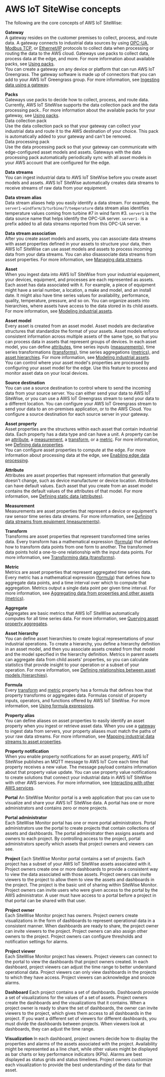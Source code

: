 # AWS IoT SiteWise concepts<a name="concept-overview"></a>

The following are the core concepts of AWS IoT SiteWise:

**Gateway**  
 A gateway resides on the customer premises to collect, process, and route data\. A gateway connects to industrial data sources by using [OPC\-UA](https://en.wikipedia.org/wiki/OPC_Unified_Architecture), [Modbus TCP](https://en.wikipedia.org/wiki/Modbus), or [Ethernet/IP](https://en.wikipedia.org/wiki/EtherNet/IP) protocols to collect data when processing or routing the data to the AWS cloud\. Gateways use packs to collect data, process data at the edge, and more\. For more information about available packs, see [Using packs](data-packs.md)\.   
You can create a gateway on any device or platform that can run AWS IoT Greengrass\. The gateway software is made up of connectors that you can add to your AWS IoT Greengrass group\. For more information, see [Ingesting data using a gateway](gateways.md)\.

**Packs**  
Gateways use packs to decide how to collect, process, and route data\. Currently, AWS IoT SiteWise supports the data collection pack and the data processing pack\.\. For more information about the available packs for your gateway, see [Using packs](data-packs.md)\.    
Data collection pack  
Use the data collection pack so that your gateway can collect your industrial data and route it to the AWS destination of your choice\. This pack is automatically added to your gateway and can't be removed\.  
Data processing pack  
Use the data processing pack so that your gateway can communicate with edge\-configured asset models and assets\. Gateways with the data processing pack automatically periodically sync with all asset models in your AWS account that are configured for the edge\.

**Data streams**  
 You can ingest industrial data to AWS IoT SiteWise before you create asset models and assets\. AWS IoT SiteWise automatically creates data streams to receive streams of raw data from your equipment\.

**Data stream alias**  
Data stream aliases help you easily identify a data stream\. For example, the `server1-windfarm/3/turbine/7/temperature` data stream alias identifies temperature values coming from turbine \#7 in wind farm \#3\. `server1` is the data source name that helps identify the OPC\-UA server\. `server1-` is a prefix added to all data streams reported from this OPC\-UA server\.

**Data stream association**  
After you create asset models and assets, you can associate data streams with asset properties defined in your assets to structure your data, then AWS IoT SiteWise can use asset models and assets to process incoming data from your data streams\. You can also disassociate data streams from asset properties\. For more information, see [Managing data streams](manage-data-streams.md)\.

**Asset**  
When you ingest data into AWS IoT SiteWise from your industrial equipment, your devices, equipment, and processes are each represented as assets\. Each asset has data associated with it\. For example, a piece of equipment might have a serial number, a location, a make and model, and an install date\. It might also have time series values for availability, performance, quality, temperature, pressure, and so on\. You can organize assets into hierarchies, where assets have access to the data stored in its child assets\. For more information, see [Modeling industrial assets](industrial-asset-models.md)\.

**Asset model**  
Every asset is created from an asset model\. Asset models are declarative structures that standardize the format of your assets\. Asset models enforce consistent information across multiple assets of the same type, so that you can process data in assets that represent groups of devices\. In each asset model, you can define [attributes](#concept-attribute), time series inputs \([measurements](#concept-measurement)\), time series transformations \([transforms](#concept-transform)\), time series aggregations \([metrics](#concept-metric)\), and [asset hierarchies](#concept-hierarchy)\. For more information, see [Modeling industrial assets](industrial-asset-models.md)\.  
You can control where your asset model's properties are processed by configuring your asset model for the edge\. Use this feature to process and monitor asset data on your local devices\.

**Source destination**  
You can use a source destination to control where to send the incoming data from your source server\. You can either send your data to AWS IoT SiteWise, or you can use a AWS IoT Greengrass stream to send your data to a different location\. You can configure your AWS IoT Greengrass stream to send your data to an on\-premises application, or to the AWS Cloud\. You configure a source destination for each source server in your gateway\.

**Asset property**  
Asset properties are the structures within each asset that contain industrial data\. Each property has a data type and can have a unit\. A property can be an [attribute](#concept-attribute), a [measurement](#concept-measurement), a [transform](#concept-transform), or a [metric](#concept-metric)\. For more information, see [Defining data properties](asset-properties.md)\.  
You can configure asset properties to compute at the edge\. For more information about processing data at the edge, see [Enabling edge data processing](edge-processing.md)\.

**Attribute**  
Attributes are asset properties that represent information that generally doesn't change, such as device manufacturer or device location\. Attributes can have default values\. Each asset that you create from an asset model contains the default values of the attributes of that model\. For more information, see [Defining static data \(attributes\)](attributes.md)\.

**Measurement**  
Measurements are asset properties that represent a device or equipment's raw sensor time series data streams\. For more information, see [Defining data streams from equipment \(measurements\)](measurements.md)\.

**Transform**  
Transforms are asset properties that represent transformed time series data\. Every transform has a mathematical expression \([formula](#concept-formula)\) that defines how to transform data points from one form to another\. The transformed data points hold a one\-to\-one relationship with the input data points\. For more information, see [Transforming data \(transforms\)](transforms.md)\.

**Metric**  
Metrics are asset properties that represent aggregated time series data\. Every metric has a mathematical expression \([formula](#concept-formula)\) that defines how to aggregate data points, and a time interval over which to compute that aggregation\. Metrics output a single data point per given time interval\. For more information, see [Aggregating data from properties and other assets \(metrics\)](metrics.md)\.

**Aggregate**  
Aggregates are basic metrics that AWS IoT SiteWise automatically computes for all time series data\. For more information, see [Querying asset property aggregates](query-industrial-data.md#aggregates)\.

**Asset hierarchy**  
You can define asset hierarchies to create logical representations of your industrial operations\. To create a hierarchy, you define a hierarchy definition in an asset model, and then you associate assets created from that model and the model specified in the hierarchy definition\. Metrics in parent assets can aggregate data from child assets' properties, so you can calculate statistics that provide insight to your operation or a subset of your operation\. For more information, see [Defining relationships between asset models \(hierarchies\)](asset-hierarchies.md)\.

**Formula**  
Every [transform](#concept-transform) and [metric](#concept-metric) property has a formula that defines how that property transforms or aggregates data\. Formulas consist of property inputs, operators, and functions offered by AWS IoT SiteWise\. For more information, see [Using formula expressions](formula-expressions.md)\.

**Property alias**  
You can define aliases on asset properties to easily identify an asset property when you ingest or retrieve asset data\. When you use a [gateway](#concept-gateway) to ingest data from servers, your property aliases must match the paths of your raw data streams\. For more information, see [Mapping industrial data streams to asset properties](connect-data-streams.md)\.

**Property notification**  
When you enable property notifications for an asset property, AWS IoT SiteWise publishes an MQTT message to AWS IoT Core each time that property receives a new value\. The message payload contains information about that property value update\. You can use property value notifications to create solutions that connect your industrial data in AWS IoT SiteWise with other AWS services\. For more information, see [Interacting with other AWS services](interact-with-other-services.md)\.

**Portal**  <a name="monitor-concept-portal"></a>
An SiteWise Monitor portal is a web application that you can use to visualize and share your AWS IoT SiteWise data\. A portal has one or more administrators and contains zero or more projects\.

**Portal administrator**  
Each SiteWise Monitor portal has one or more portal administrators\. Portal administrators use the portal to create projects that contain collections of assets and dashboards\. The portal administrator then assigns assets and owners to each project\. By controlling access to the project, portal administrators specify which assets that project owners and viewers can see\.

**Project**  <a name="monitor-concept-project"></a>
Each SiteWise Monitor portal contains a set of projects\. Each project has a subset of your AWS IoT SiteWise assets associated with it\. Project owners create one or more dashboards to provide a consistent way to view the data associated with those assets\. Project owners can invite viewers to the project to allow them to view the assets and dashboards in the project\. The project is the basic unit of sharing within SiteWise Monitor\. Project owners can invite users who were given access to the portal by the AWS administrator\. A user must have access to a portal before a project in that portal can be shared with that user\.

**Project owner**  
Each SiteWise Monitor project has owners\. Project owners create visualizations in the form of dashboards to represent operational data in a consistent manner\. When dashboards are ready to share, the project owner can invite viewers to the project\. Project owners can also assign other owners to the project\. Project owners can configure thresholds and notification settings for alarms\.

**Project viewer**  
Each SiteWise Monitor project has viewers\. Project viewers can connect to the portal to view the dashboards that project owners created\. In each dashboard, project viewers can adjust the time range to better understand operational data\. Project viewers can only view dashboards in the projects to which they have access\. Project viewers can acknowledge and snooze alarms\.

**Dashboard**  <a name="monitor-concept-dashboard"></a>
Each project contains a set of dashboards\. Dashboards provide a set of visualizations for the values of a set of assets\. Project owners create the dashboards and the visualizations that it contains\. When a project owner is ready to share the set of dashboards, the owner can invite viewers to the project, which gives them access to all dashboards in the project\. If you want a different set of viewers for different dashboards, you must divide the dashboards between projects\. When viewers look at dashboards, they can adjust the time range\.

**Visualization**  <a name="monitor-concept-visualization"></a>
In each dashboard, project owners decide how to display the properties and alarms of the assets associated with the project\. Availability might be represented as a line chart, while other values might be displayed as bar charts or key performance indicators \(KPIs\)\. Alarms are best displayed as status grids and status timelines\. Project owners customize each visualization to provide the best understanding of the data for that asset\.